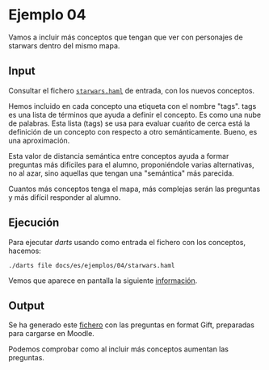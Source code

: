 
# Ejemplo 04

Vamos a incluir más conceptos que tengan que ver con personajes de starwars
dentro del mismo mapa.

## Input

Consultar el fichero [`starwars.haml`](./starwars.haml) de entrada,
con los nuevos conceptos.

Hemos incluido en cada concepto una etiqueta con el nombre "tags". tags es una
lista de términos que ayuda a definir el concepto. Es como una nube de palabras.
Esta lista (tags) se usa para evaluar cuańto de cerca está la definición de un
concepto con respecto a otro semánticamente. Bueno, es una aproximación.

Esta valor de distancia semántica entre conceptos ayuda a formar preguntas
más difíciles para el alumno, proponiéndole varias alternativas, no al azar, sino
aquellas que tengan una "semántica" más parecida.

Cuantos más conceptos tenga el mapa, más complejas serán las preguntas y más
difícil responder al alumno.

## Ejecución

Para ejecutar *darts* usando como entrada el fichero con los conceptos, hacemos:

`./darts file docs/es/ejemplos/04/starwars.haml`

Vemos que aparece en pantalla la siguiente [información](./starwars-log.txt).

## Output

Se ha generado este [fichero](./starwars-gift.txt) con las preguntas en
format Gift, preparadas para cargarse en Moodle.

Podemos comprobar como al incluir más conceptos aumentan las preguntas.
